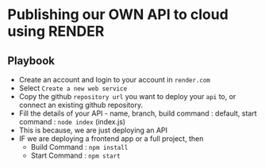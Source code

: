 # Publishing our OWN API to cloud using RENDER

## Playbook

* Create an account and login to your account in `render.com`
* Select `Create a new web service`
* Copy the github `repository url` you want to deploy your `api` to, or connect an existing github repository.
* Fill the details of your API - name, branch, build command : default, start command : `node index` (index.js)
* This is because, we are just deploying an API
* IF we are deploying a frontend app or a full project, then
  - Build Command : `npm install`
  - Start Command : `npm start`
